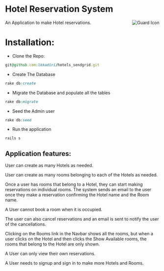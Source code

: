 # Hotel Reservation System
<img src="http://img515.imageshack.us/img515/1358/guardicon.png" alt="Guard Icon" align="right" />


An Application to make Hotel reservations.

# Installation:

* Clone the Repo:
```ruby
git@github.com:lkkadiri/hotels_sendgrid.git
```

* Create The Database
```ruby
rake db:create
```

* Migrate the Database and populate all the tables
```ruby
rake db:migrate
```

* Seed the Admin user
```ruby
rake db:seed
```

* Run the application
```ruby
rails s
```

## Application features:

User can create as many Hotels as needed.

User can create as many rooms belonging to each of the Hotels as needed.

Once a user has rooms that belong to a Hotel, they can start making reservations on individual rooms. The system sends an email to the user once they make a reservation confirming the Hotel name and the Room name.

A User cannot book a room when it is occupied.

The user can also cancel reservations and an email is sent to notify the user of the cancellations.

Clicking on the Rooms link in the Navbar shows all the rooms, but when a user clicks on the Hotel and then clicks the Show Available rooms, the rooms that belong to the Hotel are only shown.

A User can only view their own reservations.

A User needs to signup and sign in to make more Hotels and Rooms.

